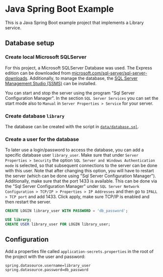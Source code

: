 # Java Spring Boot Example

This is a Java Spring Boot example project that implements a Library service.

## Database setup

### Create local Microsoft SQLServer

For this project, a Microsoft SQLServer Database was used. The Express edition can be downloaded from [microsoft.com/sql-server/sql-server-downloads](https://www.microsoft.com/en-us/sql-server/sql-server-downloads). Additionally, to manage the database, the [SQL Server Management Studio (SSMS)](https://learn.microsoft.com/en-us/sql/ssms/download-sql-server-management-studio-ssms?view=sql-server-ver16&redirectedfrom=MSDN#download-ssms) can be installed.

You can start and stop the server using the program "Sql Server Configuration Manager". In the section `SQL Server Services` you can set the start mode also to `Manual` in `Server Properties > Service` for your server.


### Create database `library`

The database can be created with the script in [`data/database.sql`](data/database.sql).

### Create a user for the database

To later use a login/password to access the database, you can add a specific database user `library_user`. Make sure that under `Server Properties > Security` the option `SQL Server and Windows Authentication mode` is selected, so that subsequent connections to the server can be done with this user. Note that after changing this option, you will have to restart the server (which can be done using "Sql Server Configuration Manager"). Additionally, make sure that the port 1433 is available. This can be done via the "Sql Server Configuration Manager" under `SQL Server Network Configuration > TCP/IP > Properties > IP Addresses` and then go to `IPALL > TCP port` and add 1433. Click apply, make sure TCP/IP is enabled and then restart the server.


```sql
CREATE LOGIN library_user WITH PASSWORD = 'db_password';

USE library;
CREATE USER library_user FOR LOGIN library_user;
```


## Configuration

Add a properties file called `application-secrets.properties` in the root of the project with the user and password:

```
spring.datasource.username=library_user
spring.datasource.password=db_password
```
